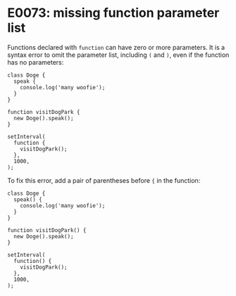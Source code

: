 # E0073: missing function parameter list

Functions declared with `function` can have zero or more parameters. It is a
syntax error to omit the parameter list, including `(` and `)`, even if the
function has no parameters:

    class Doge {
      speak {
        console.log('many woofie');
      }
    }

    function visitDogPark {
      new Doge().speak();
    }

    setInterval(
      function {
        visitDogPark();
      },
      1000,
    );

To fix this error, add a pair of parentheses before `{` in the function:

    class Doge {
      speak() {
        console.log('many woofie');
      }
    }

    function visitDogPark() {
      new Doge().speak();
    }

    setInterval(
      function() {
        visitDogPark();
      },
      1000,
    );
